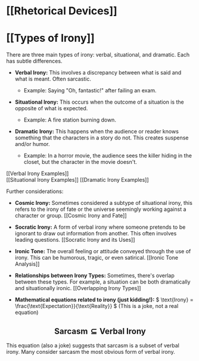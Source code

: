 # [[Rhetorical Devices]]
# [[Types of Irony]]

There are three main types of irony:  verbal, situational, and dramatic.  Each has subtle differences.

* **Verbal Irony:** This involves a discrepancy between what is said and what is meant.  Often sarcastic.

    * Example: Saying "Oh, fantastic!" after failing an exam.

* **Situational Irony:** This occurs when the outcome of a situation is the opposite of what is expected.

    * Example: A fire station burning down.

* **Dramatic Irony:** This happens when the audience or reader knows something that the characters in a story do not. This creates suspense and/or humor.

    * Example: In a horror movie, the audience sees the killer hiding in the closet, but the character in the movie doesn't.

[[Verbal Irony Examples]]  
[[Situational Irony Examples]]
[[Dramatic Irony Examples]]

Further considerations:

* **Cosmic Irony:**  Sometimes considered a subtype of situational irony, this refers to the irony of fate or the universe seemingly working against a character or group. [[Cosmic Irony and Fate]]

* **Socratic Irony:** A form of verbal irony where someone pretends to be ignorant to draw out information from another. This often involves leading questions. [[Socratic Irony and its Uses]]

* **Ironic Tone:**  The overall feeling or attitude conveyed through the use of irony.  This can be humorous, tragic, or even satirical. [[Ironic Tone Analysis]]

* **Relationships between Irony Types:**  Sometimes, there's overlap between these types.  For example, a situation can be both dramatically and situationally ironic. [[Overlapping Irony Types]]

* **Mathematical equations related to irony (just kidding!):**  $ \text{Irony} = \frac{\text{Expectation}}{\text{Reality}} $  (This is a joke, not a real equation)

## $$ \text{Sarcasm} \subseteq \text{Verbal Irony} $$


This equation (also a joke) suggests that sarcasm is a subset of verbal irony.  Many consider sarcasm the most obvious form of verbal irony.
